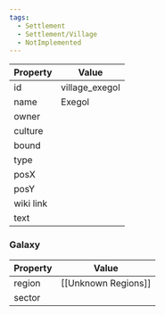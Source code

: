 ```yaml
---
tags:
  - Settlement
  - Settlement/Village
  - NotImplemented
---
```


| Property  | Value          |
| --------- | -------------- |
| id        | village_exegol |
| name      | Exegol         |
| owner     |                |
| culture   |                |
| bound     |                |
| type      |                |
| posX      |                |
| posY      |                |
| wiki link |                |
| text      |                |

### Galaxy
| Property | Value               |
| -------- | ------------------- |
| region   | [[Unknown Regions]] |
| sector   |                     |
